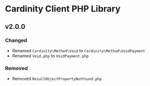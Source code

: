 # Cardinity Client PHP Library

## v2.0.0

### Changed
- Renamed `Cardinity\Method\Void` to `Cardinity\Method\VoidPayment`
- Renamed `Void.php` to `VoidPayment.php`

### Removed
- Removed `ResultObjectPropertyNotFound.php`
